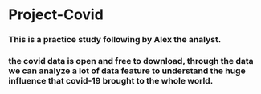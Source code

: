 # Project-Covid
### This is a practice study following by Alex the analyst.
### the covid data is open and free to download, through the data we can analyze a lot of data feature to understand the huge influence that covid-19 brought to the whole world.
